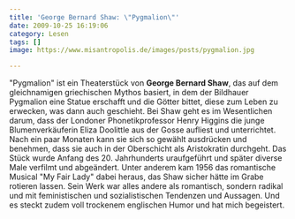 ```yaml
---
title: 'George Bernard Shaw: \"Pygmalion\"'
date: 2009-10-25 16:19:06
category: Lesen
tags: []
image: https://www.misantropolis.de/images/posts/pygmalion.jpg

---
```


"Pygmalion" ist ein Theaterstück von **George Bernard Shaw**, das auf dem gleichnamigen griechischen Mythos basiert, in dem der Bildhauer Pygmalion eine Statue erschafft und die Götter bittet, diese zum Leben zu erwecken, was dann auch geschieht.
Bei Shaw geht es im Wesentlichen darum, dass der Londoner Phonetikprofessor Henry Higgins die junge Blumenverkäuferin Eliza Doolittle aus der Gosse aufliest und unterrichtet. Nach ein paar Monaten kann sie sich so gewählt ausdrücken und benehmen, dass sie auch in der Oberschicht als Aristokratin durchgeht. Das Stück wurde Anfang des 20. Jahrhunderts uraufgeführt und später diverse Male verfilmt und abgeändert. Unter anderem kam 1956 das romantische Musical "My Fair Lady" dabei heraus, das Shaw sicher hätte im Grabe rotieren lassen. Sein Werk war alles andere als romantisch, sondern radikal und mit feministischen und sozialistischen Tendenzen und Aussagen. Und es steckt zudem voll trockenem englischen Humor und hat mich begeistert.
